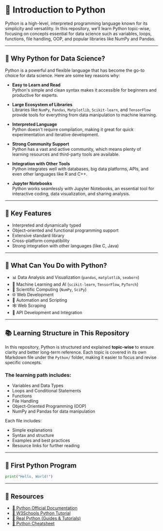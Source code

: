 # 🐍 Introduction to Python

Python is a high-level, interpreted programming language known for its simplicity and versatility. In this repository, we’ll learn Python topic-wise, focusing on concepts essential for data science such as variables, loops, functions, file handling, OOP, and popular libraries like NumPy and Pandas.

---

## 🐍 Why Python for Data Science?

Python is a powerful and flexible language that has become the go-to choice for data science. Here are some key reasons why:

- **Easy to Learn and Read**  
  Python's simple and clean syntax makes it accessible for beginners and productive for experts.

- **Large Ecosystem of Libraries**  
  Libraries like `NumPy`, `Pandas`, `Matplotlib`, `Scikit-learn`, and `TensorFlow` provide tools for everything from data manipulation to machine learning.

- **Interpreted Language**  
  Python doesn't require compilation, making it great for quick experimentation and iterative development.

- **Strong Community Support**  
  Python has a vast and active community, which means plenty of learning resources and third-party tools are available.

- **Integration with Other Tools**  
  Python integrates well with databases, big data platforms, APIs, and even other languages like R and C++.

- **Jupyter Notebooks**  
  Python works seamlessly with Jupyter Notebooks, an essential tool for interactive coding, data visualization, and sharing analysis.

---


## 🔧 Key Features

- Interpreted and dynamically typed
- Object-oriented and functional programming support
- Extensive standard library
- Cross-platform compatibility
- Strong integration with other languages (like C, Java)

---

## 🔨 What Can You Do with Python?

- 📊 Data Analysis and Visualization (`pandas`, `matplotlib`, `seaborn`)
- 🤖 Machine Learning and AI (`scikit-learn`, `TensorFlow`, `PyTorch`)
- 🧬 Scientific Computing (`NumPy`, `SciPy`)
- 🌐 Web Development
- 🧪 Automation and Scripting
- 🕸️ Web Scraping 
- 🧾 API Development and Integration

---


## 📚 Learning Structure in This Repository

In this repository, Python is structured and explained **topic-wise** to ensure clarity and better long-term reference. Each topic is covered in its own Markdown file under the `Python/` folder, making it easier to focus and revise specific concepts.

### The learning path includes:
- Variables and Data Types
- Loops and Conditional Statements
- Functions
- File Handling
- Object-Oriented Programming (OOP)
- NumPy and Pandas for data manipulation

Each file includes:
- Simple explanations
- Syntax and structure
- Examples and best practices
- Resource links for further reading



---


## 🚀 First Python Program

```python
print("Hello, World!")
```
---

## 🔗 Resources

- [📘 Python Official Documentation](https://docs.python.org/3/)
- [📘 W3Schools Python Tutorial](https://www.w3schools.com/python/)
- [📘 Real Python (Guides & Tutorials)](https://realpython.com/)
- [📘 Python Cheatsheet](https://www.pythoncheatsheet.org/)



